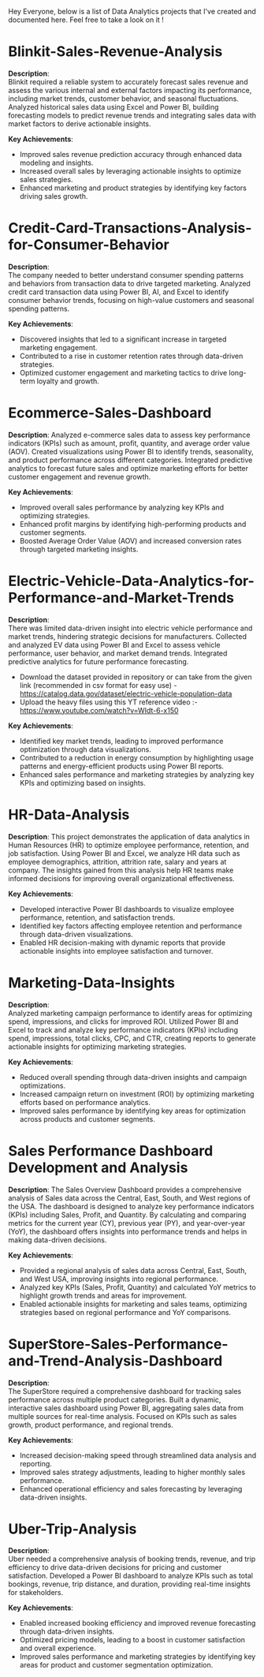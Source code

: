 Hey Everyone, below is a list of Data Analytics projects that I've created and documented here. Feel free to take a look on it !

# Blinkit-Sales-Revenue-Analysis
**Description**:  
Blinkit required a reliable system to accurately forecast sales revenue and assess the various internal and external factors impacting its performance, including market trends, customer behavior, and seasonal fluctuations. Analyzed historical sales data using Excel and Power BI, building forecasting models to predict revenue trends and integrating sales data with market factors to derive actionable insights.

**Key Achievements**:
- Improved sales revenue prediction accuracy through enhanced data modeling and insights.  
- Increased overall sales by leveraging actionable insights to optimize sales strategies.  
- Enhanced marketing and product strategies by identifying key factors driving sales growth.

#
# Credit-Card-Transactions-Analysis-for-Consumer-Behavior
**Description**:  
The company needed to better understand consumer spending patterns and behaviors from transaction data to drive targeted marketing. Analyzed credit card transaction data using Power BI, AI, and Excel to identify consumer behavior trends, focusing on high-value customers and seasonal spending patterns.

**Key Achievements**:
- Discovered insights that led to a significant increase in targeted marketing engagement.  
- Contributed to a rise in customer retention rates through data-driven strategies.  
- Optimized customer engagement and marketing tactics to drive long-term loyalty and growth.

#
# Ecommerce-Sales-Dashboard
**Description**:
Analyzed e-commerce sales data to assess key performance indicators (KPIs) such as amount, profit, quantity, and average order value (AOV). Created visualizations using Power BI to identify trends, seasonality, and product performance across different categories. Integrated predictive analytics to forecast future sales and optimize marketing efforts for better customer engagement and revenue growth.

**Key Achievements**:
- Improved overall sales performance by analyzing key KPIs and optimizing strategies.  
- Enhanced profit margins by identifying high-performing products and customer segments.  
- Boosted Average Order Value (AOV) and increased conversion rates through targeted marketing insights.

#
# Electric-Vehicle-Data-Analytics-for-Performance-and-Market-Trends
**Description**:  
There was limited data-driven insight into electric vehicle performance and market trends, hindering strategic decisions for manufacturers. Collected and analyzed EV data using Power BI and Excel to assess vehicle performance, user behavior, and market demand trends. Integrated predictive analytics for future performance forecasting. 
- Download the dataset provided in repository or can take from the given link (recommended in csv format for easy use) - https://catalog.data.gov/dataset/electric-vehicle-population-data
- Upload the heavy files using this YT reference video :- https://www.youtube.com/watch?v=WIdt-6-x150

**Key Achievements**:  
- Identified key market trends, leading to improved performance optimization through data visualizations.  
- Contributed to a reduction in energy consumption by highlighting usage patterns and energy-efficient products using Power BI reports.  
- Enhanced sales performance and marketing strategies by analyzing key KPIs and optimizing based on insights.

#
# HR-Data-Analysis
**Description**:
This project demonstrates the application of data analytics in Human Resources (HR) to optimize employee performance, retention, and job satisfaction. Using Power BI and Excel, we analyze HR data such as employee demographics, attrition, attrition rate, salary and years at company. The insights gained from this analysis help HR teams make informed decisions for improving overall organizational effectiveness.

**Key Achievements**:
- Developed interactive Power BI dashboards to visualize employee performance, retention, and satisfaction trends.  
- Identified key factors affecting employee retention and performance through data-driven visualizations.  
- Enabled HR decision-making with dynamic reports that provide actionable insights into employee satisfaction and turnover.

#
# Marketing-Data-Insights
**Description**:  
Analyzed marketing campaign performance to identify areas for optimizing spend, impressions, and clicks for improved ROI. Utilized Power BI and Excel to track and analyze key performance indicators (KPIs) including spend, impressions, total clicks, CPC, and CTR, creating reports to generate actionable insights for optimizing marketing strategies.

**Key Achievements**:
- Reduced overall spending through data-driven insights and campaign optimizations.  
- Increased campaign return on investment (ROI) by optimizing marketing efforts based on performance analytics.  
- Improved sales performance by identifying key areas for optimization across products and customer segments.

#
# Sales Performance Dashboard Development and Analysis
**Description**:
The Sales Overview Dashboard provides a comprehensive analysis of Sales data across the Central, East, South, and West regions of the USA. The dashboard is designed to analyze key performance indicators (KPIs) including Sales, Profit, and Quantity. By calculating and comparing metrics for the current year (CY), previous year (PY), and year-over-year (YoY), the dashboard offers insights into performance trends and helps in making data-driven decisions.

**Key Achievements**:
- Provided a regional analysis of sales data across Central, East, South, and West USA, improving insights into regional performance.
- Analyzed key KPIs (Sales, Profit, Quantity) and calculated YoY metrics to highlight growth trends and areas for improvement.
- Enabled actionable insights for marketing and sales teams, optimizing strategies based on regional performance and YoY comparisons.

#
# SuperStore-Sales-Performance-and-Trend-Analysis-Dashboard
**Description**:  
The SuperStore required a comprehensive dashboard for tracking sales performance across multiple product categories. Built a dynamic, interactive sales dashboard using Power BI, aggregating sales data from multiple sources for real-time analysis. Focused on KPIs such as sales growth, product performance, and regional trends.

**Key Achievements**:
- Increased decision-making speed through streamlined data analysis and reporting.  
- Improved sales strategy adjustments, leading to higher monthly sales performance.  
- Enhanced operational efficiency and sales forecasting by leveraging data-driven insights.

#
# Uber-Trip-Analysis
**Description**:  
Uber needed a comprehensive analysis of booking trends, revenue, and trip efficiency to drive data-driven decisions for pricing and customer satisfaction. Developed a Power BI dashboard to analyze KPIs such as total bookings, revenue, trip distance, and duration, providing real-time insights for stakeholders.

**Key Achievements**:
- Enabled increased booking efficiency and improved revenue forecasting through data-driven insights.  
- Optimized pricing models, leading to a boost in customer satisfaction and overall experience.  
- Improved sales performance and marketing strategies by identifying key areas for product and customer segmentation optimization.
